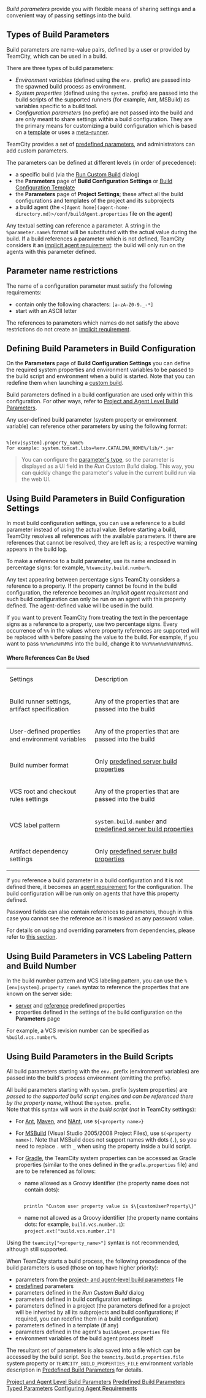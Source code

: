 [//]: # (title: Configuring Build Parameters)
[//]: # (auxiliary-id: Configuring Build Parameters)
[//]: # (Internal note. Do not delete. "Configuring Build Parametersd72e3.txt")

_Build parameters_ provide you with flexible means of sharing settings and a convenient way of passing settings into the build.

<anchor name="ConfiguringBuildParameters-ConfigurationParameters"/>
<anchor name="ConfiguringBuildParameters-BuildParameters"/>

## Types of Build Parameters

Build parameters are name-value pairs, defined by a user or provided by TeamCity, which can be used in a build.

There are three types of build parameters:
* _Environment variables_ (defined using the `env.` prefix) are passed into the spawned build process as environment.
* _System properties_ (defined using the `system.` prefix) are passed into the build scripts of the supported runners (for example, Ant, MSBuild) as variables specific to a build tool.
* _Configuration parameters_ (no prefix) are not passed into the build and are only meant to share settings within a build configuration. They are the primary means for customizing a build configuration which is based on a [template](build-configuration-template.md) or uses a [meta-runner](working-with-meta-runner.md).

TeamCity provides a set of [predefined parameters](predefined-build-parameters.md), and administrators can add custom parameters.

The parameters can be defined at different levels (in order of precedence):
* a specific build (via the [Run Custom Build](triggering-a-custom-build.md) dialog)
* the __Parameters__ page of __Build Configuration Settings__ or [Build Configuration Template](build-configuration-template.md)
* the __Parameters__ page of __Project Settings__; these affect all the build configurations and templates of the project and its subprojects
* a build agent (the `<[Agent home](agent-home-directory.md)>/conf/buildAgent.properties` file on the agent)

<anchor name="parameter-reference"/>

Any textual setting can reference a parameter. A string in the `%parameter.name%` format will be substituted with the actual value during the build. If a build references a parameter which is not defined, TeamCity considers it an [implicit agent requirement](agent-requirements.md#Implicit+Requirements): the build will only run on the agents with this parameter defined.

## Parameter name restrictions

The name of a configuration parameter must satisfy the following requirements:
* contain only the following characters: `[a-zA-Z0-9._-*]`
* start with an ASCII letter

The references to parameters which names do not satisfy the above restrictions do not create an [implicit requirement](agent-requirements.md#Implicit+Requirements).

## Defining Build Parameters in Build Configuration

On the __Parameters__ page of __Build Configuration Settings__ you can define the required system properties and environment variables to be passed to the build script and environment when a build is started. Note that you can redefine them when launching a [custom build](triggering-a-custom-build.md).

Build parameters defined in a build configuration are used only within this configuration. For other ways, refer to [Project and Agent Level Build Parameters](project-and-agent-level-build-parameters.md).

Any user-defined build parameter (system property or environment variable) can reference other parameters by using the following format:

```Shell

%[env|system].property_name%
For example: system.tomcat.libs=%env.CATALINA_HOME%/lib/*.jar

```

>You can configure the [parameter's type](typed-parameters.md), so the parameter is displayed as a UI field in the _Run Custom Build_ dialog. This way, you can quickly change the parameter's value in the current build run via the web UI.

## Using Build Parameters in Build Configuration Settings

In most build configuration settings, you can use a reference to a build parameter instead of using the actual value. Before starting a build, TeamCity resolves all references with the available parameters. If there are references that cannot be resolved, they are left as is; a respective warning appears in the build log.

To make a reference to a build parameter, use its name enclosed in percentage signs: for example, `%teamcity.build.number%`.

Any text appearing between percentage signs TeamCity considers a reference to a property. If the property cannot be found in the build configuration, the reference becomes an _implicit agent requirement_ and such build configuration can only be run on an agent with this property defined. The agent-defined value will be used in the build.

If you want to prevent TeamCity from treating the text in the percentage signs as a reference to a property, use two percentage signs. Every occurrence of `%%` in the values where property references are supported will be replaced with `%` before passing the value to the build. For example, if you want to pass `%Y%m%d%H%M%S` into the build, change it to `%%Y%%m%%d%%H%%M%%S`.

#### Where References Can Be Used

<table><tr>

<td>

Settings

</td>

<td>

Description

</td></tr><tr>

<td>

Build runner settings, artifact specification

</td>

<td>

Any of the properties that are passed into the build

</td></tr><tr>

<td>

User-defined properties and environment variables

</td>

<td>

Any of the properties that are passed into the build

</td></tr><tr>

<td>

Build number format

</td>

<td>

Only [predefined server build properties](predefined-build-parameters.md)

</td></tr><tr>

<td>

VCS root and checkout rules settings

</td>

<td>

Any of the properties that are passed into the build

</td></tr><tr>

<td>

VCS label pattern

</td>

<td>

`system.build.number` and [predefined server build properties](predefined-build-parameters.md#Server+Build+Properties)

</td></tr><tr>

<td>

Artifact dependency settings


</td>

<td>

Only [predefined server build properties](predefined-build-parameters.md#Server+Build+Properties)

</td></tr></table>

If you reference a build parameter in a build configuration and it is not defined there, it becomes an [agent requirement](agent-requirements.md) for the configuration. The build configuration will be run only on agents that have this property defined.

Password fields can also contain references to parameters, though in this case you cannot see the reference as it is masked as any password value.

For details on using and overriding parameters from dependencies, please refer to [this section](predefined-build-parameters.md#Dependencies+Properties).

## Using Build Parameters in VCS Labeling Pattern and Build Number

In the build number pattern and VCS labeling pattern, you can use the `%[env|system].property_name%` syntax to reference the properties that are known on the server side:
* [server](predefined-build-parameters.md#Server+Build+Properties) and [reference](predefined-build-parameters.md#Configuration+Parameters) predefined properties
* properties defined in the settings of the build configuration on the __Parameters__ page
   
For example, a VCS revision number can be specified as `%build.vcs.number%`.

## Using Build Parameters in the Build Scripts

All build parameters starting with the `env.` prefix (environment variables) are passed into the build's process environment (omitting the prefix).

All build parameters starting with `system.` prefix (system properties) are _passed to the supported build script engines and can be referenced there by the property name_, without the `system.` prefix.   
Note that this syntax will work _in the build script_ (_not_ in TeamCity settings):
* For [Ant](ant.md), [Maven](maven.md), and [NAnt](nant.md), use `${<property name>}`
* For [MSBuild](msbuild.md) (Visual Studio 2005/2008 Project Files), use `$(<property name>)`. Note that MSBuild does not support names with dots (`.`), so you need to replace `.` with `_` when using the property inside a build script.
* For [Gradle](gradle.md), the TeamCity system properties can be accessed as Gradle properties (similar to the ones defined in the `gradle.properties` file) and are to be referenced as follows:   
    * name allowed as a Groovy identifier (the property name does not contain dots):
   
     ```Shell
        
        println "Custom user property value is $\{customUserProperty\}"
     
     ```

    * name not allowed as a Groovy identifier (the property name contains dots: for example, `build.vcs.number.1`): `project.ext["build.vcs.number.1"]`

<note>

Using the `teamcity["<property_name>"]` syntax is not recommended, although still supported.

</note>

When TeamCity starts a build process, the following precedence of the build parameters is used (those on top have higher priority):
 * parameters from the [project- and agent-level build parameters](project-and-agent-level-build-parameters.md) file
 * [predefined](predefined-build-parameters.md) parameters
 * parameters defined in the _Run Custom Build_ dialog
 * parameters defined in build configuration settings
 * parameters defined in a project (the parameters defined for a project will be inherited by all its subprojects and build configurations; if required, you can redefine them in a build configuration)
 * parameters defined in a template (if any)
 * parameters defined in the agent's `buildAgent.properties` file
 * environment variables of the build agent process itself

The resultant set of parameters is also saved into a file which can be accessed by the build script. See the `teamcity.build.properties.file` system property or `TEAMCITY_BUILD_PROPERTIES_FILE` environment variable description in [Predefined Build Parameters](predefined-build-parameters.md) for details.

<seealso>
        <category ref="admin-guide">
            <a href="project-and-agent-level-build-parameters.md">Project and Agent Level Build Parameters</a>
            <a href="predefined-build-parameters.md">Predefined Build Parameters</a>
            <a href="typed-parameters.md">Typed Parameters</a>
            <a href="configuring-agent-requirements.md">Configuring Agent Requirements</a>
        </category>
</seealso>
